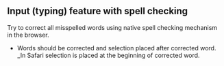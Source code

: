 ## Input (typing) feature with spell checking

Try to correct all misspelled words using native spell checking mechanism in the browser.

* Words should be corrected and selection placed after corrected word. _In Safari selection is placed
at the beginning of corrected word.
